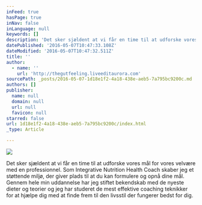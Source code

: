 ```yaml
---
inFeed: true
hasPage: true
inNav: false
inLanguage: null
keywords: []
description: 'Det sker sjældent at vi får en time til at udforske vores mål for vores velvære med en professionnel. Som Integrative Nutrition Health Coach skaber jeg et støttende miljø, der giver plads til at du kan formulere og opnå dine mål. Gennem hele min uddannelse har jeg stiftet bekendskab med de nyeste dieter og teorier og jeg har studeret de mest effektive coaching teknikker for at hjælpe dig med at finde frem til den livsstil der fungerer bedst for dig.'
datePublished: '2016-05-07T10:47:33.108Z'
dateModified: '2016-05-07T10:47:32.511Z'
title: ''
author:
  - name: ''
    url: 'http://thegutfeeling.liveeditaurora.com'
sourcePath: _posts/2016-05-07-1d18e1f2-4a18-438e-aeb5-7a795bc9200c.md
authors: []
publisher:
  name: null
  domain: null
  url: null
  favicon: null
starred: false
url: 1d18e1f2-4a18-438e-aeb5-7a795bc9200c/index.html
_type: Article

---
```

![](https://s3-us-west-2.amazonaws.com/the-grid-img/p/21581710730ba9b8ff38b1d0a06fc61ddc69815c.jpg)

Det sker sjældent at vi får en time til at udforske vores mål for vores velvære med en professionnel. Som Integrative Nutrition Health Coach skaber jeg et støttende miljø, der giver plads til at du kan formulere og opnå dine mål. Gennem hele min uddannelse har jeg stiftet bekendskab med de nyeste dieter og teorier og jeg har studeret de mest effektive coaching teknikker for at hjælpe dig med at finde frem til den livsstil der fungerer bedst for dig.